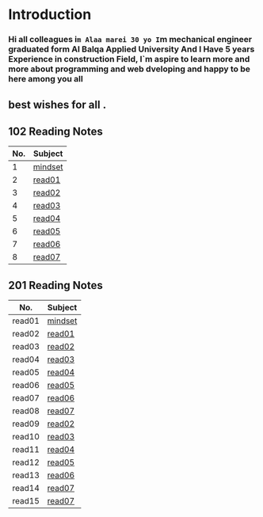 # Introduction
### Hi all colleagues i`m Alaa marei 30 yo I`m mechanical engineer graduated form Al Balqa Applied University And I Have 5 years Experience in   construction Field, I`m aspire to learn more and more about programming and web dveloping and happy to be here among you all
## best wishes for all .



## 102 Reading Notes    
|No. | Subject |  
|-------|----|  
|1 |[mindset](mindset)|  
|2 |[read01](read01)|  
|3|[read02](read02)|  
|4|[read03](read03)|
|5|[read04](read04)|
|6|[read05](read05)|
|7|[read06](read06)|
|8|[read07](read07)|



## 201 Reading Notes    
|No. | Subject |  
|-------|----|  
|read01 |[mindset](read01)|  
|read02 |[read01](read02)|  
|read03|[read02](read03)|  
|read04|[read03](read04)|
|read05|[read04](read05)|
|read06|[read05](read06)|
|read07|[read06](read07)|
|read08|[read07](read08)|
|read09|[read02](read09)|  
|read10|[read03](read10)|
|read11|[read04](read11)|
|read12|[read05](read12)|
|read13|[read06](read13)|
|read14|[read07](read14)|
|read15|[read07](read15)|
